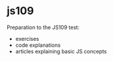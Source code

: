 # js109

Preparation to the JS109 test: 
- exercises
- code explanations
- articles explaining basic JS concepts
